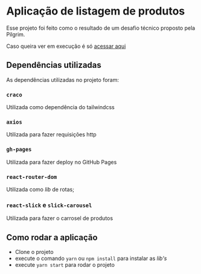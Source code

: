 # Aplicação de listagem de produtos

Esse projeto foi feito como o resultado de um desafio técnico proposto pela Pilgrim.

Caso queira ver em execução é só [acessar aqui](https://jahncarlos125.github.io/pilgrim)

## Dependências utilizadas

As dependências utilizadas no projeto foram: 

### `craco`

Utilizada como dependência do tailwindcss

### `axios`

Utilizada para fazer requisições http
### `gh-pages`

Utilizada para fazer deploy no GitHub Pages

### `react-router-dom`

Utilizada como _lib_ de rotas;


### `react-slick` e `slick-carousel`

Utilizada para fazer o carrosel de produtos
## Como rodar a aplicação

- Clone o projeto
- execute o comando `yarn` ou `npm install` para instalar as _lib's_
- execute `yarn start` para rodar o projeto 

